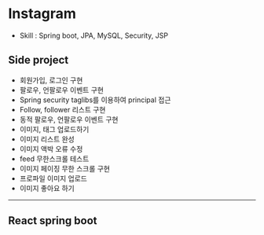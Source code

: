 # Instagram 
 - Skill : Spring boot, JPA, MySQL, Security, JSP
 
## Side project

 - 회원가입, 로그인 구현
 - 팔로우, 언팔로우 이벤트 구현
 - Spring security taglibs를 이용하여 principal 접근
 - Follow, follower 리스트 구현
 - 동적 팔로우, 언팔로우 이벤트 구현
 - 이미지, 태그 업로드하기
 - 이미지 리스트 완성
 - 이미지 액박 오류 수정
 - feed 무한스크롤 테스트
 - 이미지 페이징 무한 스크롤 구현
 - 프로파일 이미지 업로드
 - 이미지 좋아요 하기

---------------------------------------------------

## React spring boot 
